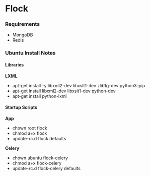 # Flock

### Requirements

- MongoDB
- Redis

### Ubuntu Install Notes

#### Libraries

**LXML**

- apt-get install -y libxml2-dev libxslt1-dev zlib1g-dev python3-pip
- apt-get install libxml2-dev libxslt1-dev python-dev
- apt-get install python-lxml

#### Startup Scripts

**App**
- chown root flock
- chmod a+x flock
- update-rc.d flock defaults

**Celery**
- chown ubuntu flock-celery
- chmod a+x flock-celery
- update-rc.d flock-celery defaults
